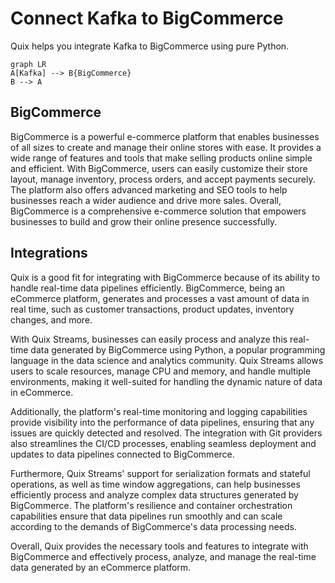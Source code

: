 # Connect Kafka to BigCommerce

Quix helps you integrate Kafka to BigCommerce using pure Python.

```mermaid
graph LR
A[Kafka] --> B{BigCommerce}
B --> A
```

## BigCommerce

BigCommerce is a powerful e-commerce platform that enables businesses of all sizes to create and manage their online stores with ease. It provides a wide range of features and tools that make selling products online simple and efficient. With BigCommerce, users can easily customize their store layout, manage inventory, process orders, and accept payments securely. The platform also offers advanced marketing and SEO tools to help businesses reach a wider audience and drive more sales. Overall, BigCommerce is a comprehensive e-commerce solution that empowers businesses to build and grow their online presence successfully.

## Integrations

Quix is a good fit for integrating with BigCommerce because of its ability to handle real-time data pipelines efficiently. BigCommerce, being an eCommerce platform, generates and processes a vast amount of data in real time, such as customer transactions, product updates, inventory changes, and more.

With Quix Streams, businesses can easily process and analyze this real-time data generated by BigCommerce using Python, a popular programming language in the data science and analytics community. Quix Streams allows users to scale resources, manage CPU and memory, and handle multiple environments, making it well-suited for handling the dynamic nature of data in eCommerce.

Additionally, the platform's real-time monitoring and logging capabilities provide visibility into the performance of data pipelines, ensuring that any issues are quickly detected and resolved. The integration with Git providers also streamlines the CI/CD processes, enabling seamless deployment and updates to data pipelines connected to BigCommerce.

Furthermore, Quix Streams' support for serialization formats and stateful operations, as well as time window aggregations, can help businesses efficiently process and analyze complex data structures generated by BigCommerce. The platform's resilience and container orchestration capabilities ensure that data pipelines run smoothly and can scale according to the demands of BigCommerce's data processing needs.

Overall, Quix provides the necessary tools and features to integrate with BigCommerce and effectively process, analyze, and manage the real-time data generated by an eCommerce platform.

